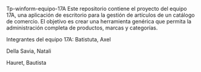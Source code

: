 Tp-winform-equipo-17A
Este repositorio contiene el proyecto del equipo 17A, una aplicación de escritorio para la gestión de artículos de un catálogo de comercio. 
El objetivo es crear una herramienta genérica que permita la administración completa de productos, marcas y categorías.

Integrantes del equipo 17A:
Batistuta, Axel

Della Savia, Natali

Hauret, Bautista
